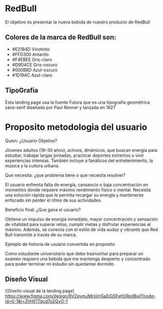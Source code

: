 # RedBull

El objetivo es presentar la nueva bebida de nuestro producto de RedBull

## Colores de la marca de RedBull son:
- #E21B4D Vinotinto
- #FFD300 Amarillo
- #F4EBEE Gris-claro
- #D9D4CE Gris-oscuro
- #000B8D Azul-oscuro
- #1D19AC Azul-claro

## TipoGrafia

Esta landing page usa la fuente Futura que es una tipografía geométrica sans-serif diseñada por Paul Renner y lanzada en 1927

# Proposito metodologia del usuario 

Quien: ¿Usuario Objetivo?

Jóvenes adultos (18–30 años), activos, dinámicos, que buscan energía para estudiar, trabajar largas jornadas, practicar deportes extremos o vivir experiencias intensas. También incluye a fanáticos del entretenimiento, la música y la cultura urbana.

Que necesita: ¿que problema tiene o que necesita resolver?

El usuario enfrenta falta de energía, cansancio o baja concentración en momentos donde requiere máximo rendimiento físico o mental. Necesita una solución rápida que le permita recargar su energía y mantenerse enfocado sin perder el ritmo de sus actividades.

Beneficio final: ¿Que gana el usuario?

Obtiene un impulso de energía inmediato, mayor concentración y sensación de vitalidad para superar retos, cumplir metas y disfrutar experiencias al máximo. Además, se conecta con el estilo de vida audaz y vibrante que Red Bull transmite a través de su marca.

Ejemplo de historia de usuario convertida en proposito

Como estudiante universitario que debe trasnochar para preparar un examen requiero una bebida que me mantenga despierto y concentrado para poder terminar mi estudio sin quedarme dormido.

## Diseño Visual

![Diseño visual de la landing page]
https://www.figma.com/design/9V2qymJMrsVnSaEiGSFet0/RedBull?node-id=0-1&t=ZhHlIT7qcd7o2QyO-1

